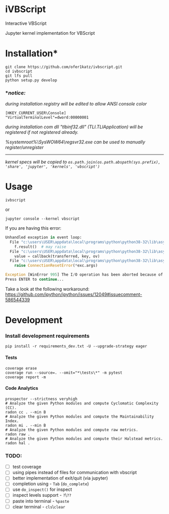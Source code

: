 # iVBScript

Interactive VBScript

Jupyter kernel implementation for VBScript

# Installation*
```shell script
git clone https://github.com/ofer1katz/ivbscript.git 
cd ivbscript
git lfs pull 
python setup.py develop
```
### **notice:*
*during installation registry will be edited to allow ANSI console color*

```shell script
[HKEY_CURRENT_USER\Console]
"VirtualTerminalLevel"=dword:00000001
```

*during installation com dll "tlbinf32.dll" (TLI.TLIApplication) will be registered if not registered already.*

*%systemroot%\SysWOW64\regsvr32.exe can be used to manually register/unregister*

---

*kernel specs will be copied to `os.path.join(os.path.abspath(sys.prefix), 'share', 'jupyter', 'kernels', 'vbscript')`*

# Usage
```shell script
ivbscript
```
or
```shell script
jupyter console --kernel vbscript
```

If you are having this error:
```python
Unhandled exception in event loop:
  File "c:\users\USER\appdata\local\programs\python\python38-32\lib\asyncio\proactor_events.py", line 768, in _loop_self_reading
    f.result()  # may raise
  File "c:\users\USER\appdata\local\programs\python\python38-32\lib\asyncio\windows_events.py", line 808, in _poll
    value = callback(transferred, key, ov)
  File "c:\users\USER\appdata\local\programs\python\python38-32\lib\asyncio\windows_events.py", line 457, in finish_recv
    raise ConnectionResetError(*exc.args)

Exception [WinError 995] The I/O operation has been aborted because of either a thread exit or an application request
Press ENTER to continue...
```
Take a look at the following workaround:
https://github.com/ipython/ipython/issues/12049#issuecomment-586544339

# Development
### Install development requirements
```shell script
pip install -r requirements_dev.txt -U --upgrade-strategy eager
```

#### Tests
```shell script
coverage erase
coverage run --source=. --omit="*\tests\*" -m pytest
coverage report -m
```

#### Code Analytics
```shell script
prospector --strictness veryhigh
# Analyze the given Python modules and compute Cyclomatic Complexity (CC).
radon cc . --min B
# Analyze the given Python modules and compute the Maintainability Index.
radon mi . --min B
# Analyze the given Python modules and compute raw metrics.
radon raw .
# Analyze the given Python modules and compute their Halstead metrics.
radon hal .
```

### TODO:
- [ ] test coverage
- [ ] using pipes instead of files for communication with vbscript
- [ ] better implementation of exit/quit (via jupyter)
- [ ] completion using - `Tab` (`do_complete`)
- [ ] use `do_inspect()` for inspect
- [ ] inspect levels support - `?`\\`??` 
- [ ] paste into terminal - `%paste`
- [ ] clear terminal - `cls`\\`clear`
